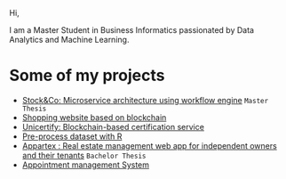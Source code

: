 Hi,

I am a Master Student in Business Informatics passionated by Data Analytics and Machine Learning. 

# Some of my projects #
- [Stock&Co: Microservice architecture using workflow engine](https://github.com/KesThav/stock-and-co) `Master Thesis`
- [Shopping website based on blockchain](https://github.com/KesThav/Shopping-blockchain)
- [Unicertify: Blockchain-based certification service](https://github.com/KesThav/UniCertify)
- [Pre-process dataset with R](https://github.com/KesThav/pre_process_R)
- [Appartex : Real estate management web app for independent owners and their tenants](https://github.com/KesThav/Appartex) `Bachelor Thesis`
- [Appointment management System](https://github.com/KesThav/appointment-management)
